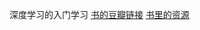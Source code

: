 深度学习的入门学习
[书的豆瓣链接](https://book.douban.com/subject/30270959//) 
[书里的资源](https://github.com/MemorialCheng/deep-learning-from-scratch)
